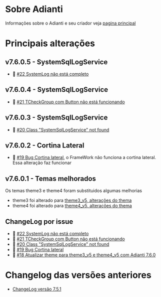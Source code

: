 # Sobre Adianti
Informações sobre o Adianti e seu criador veja  [pagina principal](../README.md)

# Principais alterações
## v7.6.0.5 - SystemSqlLogService
* 🐛 [#22 SystemLog não está completo](https://github.com/bjverde/adianti-fork-framework/issues/22)

## v7.6.0.4 - SystemSqlLogService
* 🐛 [#21 TCheckGroup com Button não está funcionando](https://github.com/bjverde/adianti-fork-framework/issues/21)

## v7.6.0.3 - SystemSqlLogService
* 🐛 [#20 Class "SystemSqlLogService" not found](https://github.com/bjverde/adianti-fork-framework/issues/20)

## v7.6.0.2 - Cortina Lateral
* 🐛 [#19 Bug Cortina lateral](https://github.com/bjverde/adianti-fork-framework/issues/19), o FrameWork não funciona a cortina lateral. Essa alteração faz funcionar


## v7.6.0.1 - Temas melhorados 
Os temas theme3 e theme4 foram substituidos algumas melhorias

* theme3 foi alterado para [theme3_v5, alterações do thema](https://github.com/bjverde/adianti-theme/blob/master/documents/framework_puro/bootstrap_theme3_v5.md)
* theme4 foi alterado para [theme4_v5, alterações do thema](https://github.com/bjverde/adianti-theme/blob/master/documents/framework_puro/material_theme4_v5.md)


## ChangeLog por issue
* 🐛 [#22 SystemLog não está completo](https://github.com/bjverde/adianti-fork-framework/issues/22)
* 🐛 [#21 TCheckGroup com Button não está funcionando](https://github.com/bjverde/adianti-fork-framework/issues/21)
* 🐛 [#20 Class "SystemSqlLogService" not found](https://github.com/bjverde/adianti-fork-framework/issues/20)
* 🐛 [#19 Bug Cortina lateral](https://github.com/bjverde/adianti-fork-framework/issues/19)
* 🔨 [#18 Atualizar theme para theme3_v5 e theme4_v5 com Adianti 7.6.0](https://github.com/bjverde/adianti-fork-framework/issues/18)

# Changelog das versões anteriores
* [ChangeLog versão 7.5.1](changelog_fork_7.5.1.md)